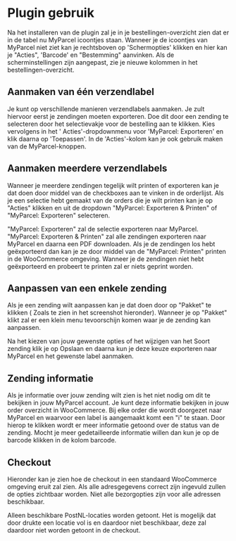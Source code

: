 # Plugin gebruik

Na het installeren van de plugin zal je in je bestellingen-overzicht zien dat er
in de tabel nu MyParcel icoontjes staan. Wanneer je de icoontjes van MyParcel
niet ziet kan je rechtsboven op 'Schermopties' klikken en hier kan je
"Acties", 'Barcode' en "Bestemming" aanvinken. Als de scherminstellingen zijn
aangepast, zie je nieuwe kolommen in het bestellingen-overzicht.

<MPImg src="/documentation/woocommerce/woocommerce-ordergrid-acties.svg" alt="woocommerce order overzicht acties" />

## Aanmaken van één verzendlabel

Je kunt op verschillende manieren verzendlabels aanmaken. Je zult hiervoor eerst
je zendingen moeten exporteren. Doe dit door een zending te selecteren door het
selectievakje voor de bestelling aan te klikken. Kies vervolgens in het '
Acties'-dropdownmenu voor 'MyParcel: Exporteren' en klik daarna op 'Toepassen'.
In de 'Acties'-kolom kan je ook gebruik maken van de
MyParcel-knoppen.

## Aanmaken meerdere verzendlabels

Wanneer je meerdere zendingen tegelijk wilt
printen of exporteren kan je dat doen door middel van de checkboxes aan te
vinken in de orderlijst. Als je een selectie hebt gemaakt van de orders die je
wilt printen kan je op "Acties" klikken en uit de dropdown "MyParcel: Exporteren
& Printen" of "MyParcel: Exporteren" selecteren.

"MyParcel: Exporteren" zal de selectie exporteren naar MyParcel. "MyParcel:
Exporteren & Printen" zal alle zendingen exporteren naar MyParcel en daarna een
PDF downloaden. Als je de zendingen los hebt geëxporteerd dan kan je ze door
middel van de "MyParcel: Printen" printen in de WooCommerce omgeving. Wanneer je
de zendingen niet hebt geëxporteerd en probeert te printen zal er niets geprint
worden.

<MPImg src="/documentation/woocommerce/woocommerce-ordergrid-bulkacties.svg" alt="woocommerce bulk acties" />

## Aanpassen van een enkele zending

Als je een zending wilt aanpassen kan je dat doen door op "Pakket" te klikken (
Zoals te zien in het screenshot hieronder). Wanneer je op "Pakket" klikt zal er
een klein menu tevoorschijn komen waar je de zending kan aanpassen.

Na het kiezen van jouw gewenste opties of het wijzigen van het Soort zending
klik je op Opslaan en daarna kun je deze keuze exporteren naar MyParcel en het
gewenste label aanmaken.

<MPImg src="/documentation/woocommerce/woocommerce-order-aanpassen.svg" alt="woocommerce order aanpassen" />

## Zending informatie

Als je informatie over jouw zending wilt zien is het niet nodig om dit te
bekijken in jouw MyParcel account. Je kunt deze informatie bekijken in jouw
order overzicht in WooCommerce. Bij elke order die wordt doorgezet naar MyParcel
en waarvoor een label is aangemaakt komt een "i" te staan. Door hierop te
klikken wordt er meer informatie getoond over de status van de zending. Mocht je
meer gedetailleerde informatie willen dan kun je op de barcode klikken in de
kolom barcode.

<MPImg src="/documentation/woocommerce/woocommerce-zending-informatie.svg" alt="woocommerce zending informatie" />

## Checkout

Hieronder kan je zien hoe de checkout in een standaard WooCommerce omgeving
eruit zal zien. Als alle adresgegevens correct zijn ingevuld zullen de opties
zichtbaar worden. Niet alle bezorgopties zijn voor alle adressen beschikbaar.

<MPImg src="/documentation/woocommerce/woocommerce-delivery-options-thuis.svg" alt="woocommerce delivery options thuis levering" />

Alleen beschikbare PostNL-locaties worden getoont. Het is mogelijk dat door
drukte een locatie vol is en daardoor niet beschikbaar, deze zal daardoor niet
worden getoont in de checkout.

<MPImg src="/documentation/woocommerce/woocommerce-delivery-optiuons-pickup.svg" alt="woocommerce delivery options pickup" />
